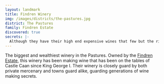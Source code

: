 ```yaml
---
layout: landmark
title: Findren Winery
img: /images/districts/the-pastures.jpg
district: The Pastures
family: Findren Estate
discovered: true
secrets: |-
  Although they have their high end expensive wines that few but the richest in Port George can afford, they also produce cheaper wines targeted at the middle and lower classes (although branded and labeled differently as Cracked Cliff Wines to avoid association). This venture actually provides the Findren Estate with much more income than the high quality wines.
---
```

The biggest and wealthiest winery in the Pastures. Owned by the [Findren Estate](../../families/findren/), this winery has been making wine that has been on the tables of Castle Caan since King George I. Their winery is closely guard by both private mercenary and towns guard alike, guarding generations of wine making secrets.
